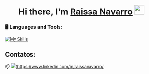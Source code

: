 <p align="center">

<div dsplay="inline-block">


</div>

<h1 align="center">Hi there, I'm <a href="https://www.RaissaNavarro.win/" target="_blank">Raissa Navarro</a> <img
src="https://github.com/RaissaNavarro/RaissaNavarro/raw/main/images/Hi.gif" height="32" /></h1>



### 🖥️ Languages and Tools: 

[![My Skills](https://skillicons.dev/icons?i=js,py,django,fastapi,react,spring)](https://skillicons.dev)


## Contatos:

📫 [![](https://skillicons.dev/icons?i=linkedin)](https://skillicons.dev)(https://www.linkedin.com/in/raissanavarro/) 



<br/>






